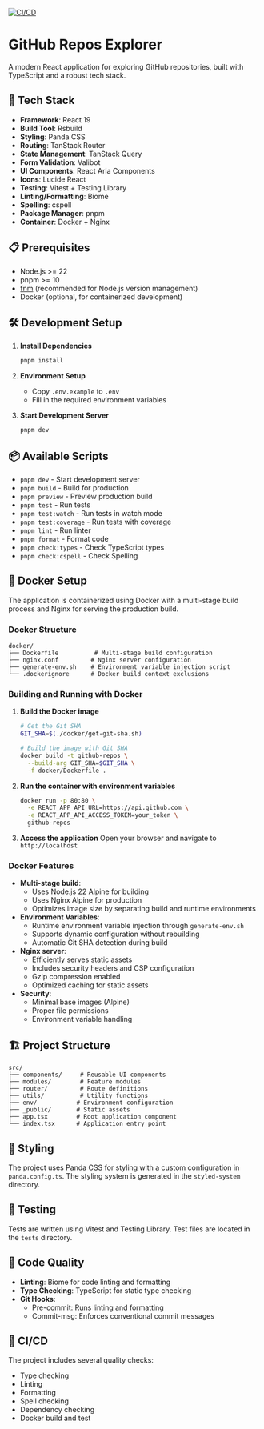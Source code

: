 [![CI/CD](https://github.com/rkovalov/repox/actions/workflows/ci.yml/badge.svg)](https://github.com/rkovalov/repox/actions/workflows/ci.yml)

# GitHub Repos Explorer

A modern React application for exploring GitHub repositories, built with TypeScript and a robust tech stack.

## 🚀 Tech Stack

- **Framework**: React 19
- **Build Tool**: Rsbuild
- **Styling**: Panda CSS
- **Routing**: TanStack Router
- **State Management**: TanStack Query
- **Form Validation**: Valibot
- **UI Components**: React Aria Components
- **Icons**: Lucide React
- **Testing**: Vitest + Testing Library
- **Linting/Formatting**: Biome
- **Spelling**: cspell
- **Package Manager**: pnpm
- **Container**: Docker + Nginx

## 📋 Prerequisites

- Node.js >= 22
- pnpm >= 10
- [fnm](https://github.com/Schniz/fnm) (recommended for Node.js version management)
- Docker (optional, for containerized development)

## 🛠️ Development Setup

1. **Install Dependencies**
   ```bash
   pnpm install
   ```

2. **Environment Setup**
   - Copy `.env.example` to `.env`
   - Fill in the required environment variables

3. **Start Development Server**
   ```bash
   pnpm dev
   ```

## 📦 Available Scripts

- `pnpm dev` - Start development server
- `pnpm build` - Build for production
- `pnpm preview` - Preview production build
- `pnpm test` - Run tests
- `pnpm test:watch` - Run tests in watch mode
- `pnpm test:coverage` - Run tests with coverage
- `pnpm lint` - Run linter
- `pnpm format` - Format code
- `pnpm check:types` - Check TypeScript types
- `pnpm check:cspell` - Check Spelling

## 🐳 Docker Setup

The application is containerized using Docker with a multi-stage build process and Nginx for serving the production build.

### Docker Structure
```
docker/
├── Dockerfile          # Multi-stage build configuration
├── nginx.conf         # Nginx server configuration
├── generate-env.sh    # Environment variable injection script
└── .dockerignore      # Docker build context exclusions
```

### Building and Running with Docker

1. **Build the Docker image**
   ```bash
   # Get the Git SHA
   GIT_SHA=$(./docker/get-git-sha.sh)
   
   # Build the image with Git SHA
   docker build -t github-repos \
     --build-arg GIT_SHA=$GIT_SHA \
     -f docker/Dockerfile .
   ```

2. **Run the container with environment variables**
   ```bash
   docker run -p 80:80 \
     -e REACT_APP_API_URL=https://api.github.com \
     -e REACT_APP_API_ACCESS_TOKEN=your_token \
     github-repos
   ```

3. **Access the application**
   Open your browser and navigate to `http://localhost`

### Docker Features

- **Multi-stage build**: 
  - Uses Node.js 22 Alpine for building
  - Uses Nginx Alpine for production
  - Optimizes image size by separating build and runtime environments
- **Environment Variables**: 
  - Runtime environment variable injection through `generate-env.sh`
  - Supports dynamic configuration without rebuilding
  - Automatic Git SHA detection during build
- **Nginx server**: 
  - Efficiently serves static assets
  - Includes security headers and CSP configuration
  - Gzip compression enabled
  - Optimized caching for static assets
- **Security**: 
  - Minimal base images (Alpine)
  - Proper file permissions
  - Environment variable handling

## 🏗️ Project Structure

```
src/
├── components/     # Reusable UI components
├── modules/        # Feature modules
├── router/         # Route definitions
├── utils/          # Utility functions
├── env/           # Environment configuration
├── _public/       # Static assets
├── app.tsx        # Root application component
└── index.tsx      # Application entry point
```

## 🎨 Styling

The project uses Panda CSS for styling with a custom configuration in `panda.config.ts`. The styling system is generated in the `styled-system` directory.

## 🧪 Testing

Tests are written using Vitest and Testing Library. Test files are located in the `tests` directory.

## 📝 Code Quality

- **Linting**: Biome for code linting and formatting
- **Type Checking**: TypeScript for static type checking
- **Git Hooks**: 
  - Pre-commit: Runs linting and formatting
  - Commit-msg: Enforces conventional commit messages

## 🔄 CI/CD

The project includes several quality checks:
- Type checking
- Linting
- Formatting
- Spell checking
- Dependency checking
- Docker build and test
